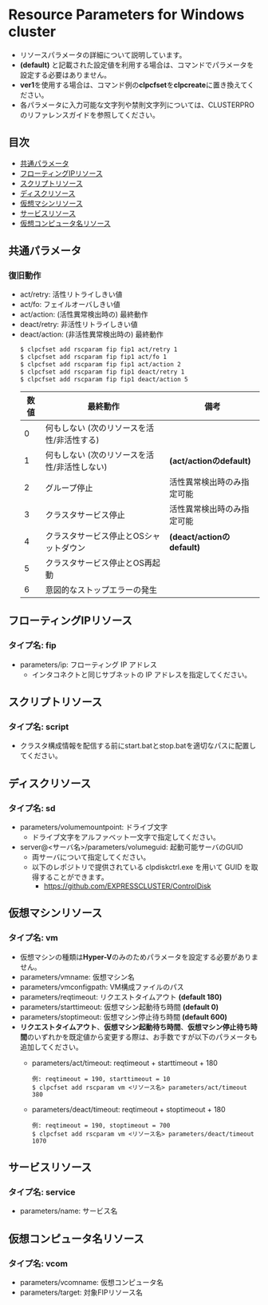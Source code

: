 # Resource Parameters for Windows cluster
- リソースパラメータの詳細について説明しています。
- **(default)** と記載された設定値を利用する場合は、コマンドでパラメータを設定する必要はありません。
- **ver1**を使用する場合は、コマンド例の**clpcfset**を**clpcreate**に置き換えてください。
- 各パラメータに入力可能な文字列や禁則文字列については、CLUSTERPRO のリファレンスガイドを参照してください。

## 目次
- [共通パラメータ](#共通パラメータ)
- [フローティングIPリソース](#フローティングIPリソース)
- [スクリプトリソース](#スクリプトリソース)
- [ディスクリソース](#ディスクリソース)
- [仮想マシンリソース](#仮想マシンリソース)
- [サービスリソース](#サービスリソース)
- [仮想コンピュータ名リソース](#仮想コンピュータ名リソース)

## 共通パラメータ
### 復旧動作
- act/retry: 活性リトライしきい値
- act/fo: フェイルオーバしきい値
- act/action: (活性異常検出時の) 最終動作
- deact/retry: 非活性リトライしきい値
- deact/action: (非活性異常検出時の) 最終動作
  ```bash
  $ clpcfset add rscparam fip fip1 act/retry 1
  $ clpcfset add rscparam fip fip1 act/fo 1
  $ clpcfset add rscparam fip fip1 act/action 2
  $ clpcfset add rscparam fip fip1 deact/retry 1
  $ clpcfset add rscparam fip fip1 deact/action 5
  ```
  |数値|最終動作|備考|
  |----|---------|--|
  |   0|何もしない (次のリソースを活性/非活性する)||
  |   1|何もしない (次のリソースを活性/非活性しない)|**(act/actionのdefault)**|
  |   2|グループ停止|活性異常検出時のみ指定可能|
  |   3|クラスタサービス停止|活性異常検出時のみ指定可能|
  |   4|クラスタサービス停止とOSシャットダウン|**(deact/actionのdefault)**|
  |   5|クラスタサービス停止とOS再起動||
  |   6|意図的なストップエラーの発生||

## フローティングIPリソース
### タイプ名: fip
- parameters/ip: フローティング IP アドレス
  - インタコネクトと同じサブネットの IP アドレスを指定してください。

## スクリプトリソース
### タイプ名: script
- クラスタ構成情報を配信する前にstart.batとstop.batを適切なパスに配置してください。

## ディスクリソース
### タイプ名: sd
- parameters/volumemountpoint: ドライブ文字
  - ドライブ文字をアルファベット一文字で指定してください。
- server@<サーバ名>/parameters/volumeguid: 起動可能サーバのGUID
  - 両サーバについて指定してください。
  - 以下のレポジトリで提供されている clpdiskctrl.exe を用いて GUID を取得することができます。
    - https://github.com/EXPRESSCLUSTER/ControlDisk

## 仮想マシンリソース
### タイプ名: vm
- 仮想マシンの種類は**Hyper-V**のみのためパラメータを設定する必要がありません。
- parameters/vmname: 仮想マシン名
- parameters/vmconfigpath: VM構成ファイルのパス
- parameters/reqtimeout: リクエストタイムアウト **(default 180)**
- parameters/starttimeout: 仮想マシン起動待ち時間 **(default 0)**
- parameters/stoptimeout: 仮想マシン停止待ち時間 **(default 600)**
- **リクエストタイムアウト**、**仮想マシン起動待ち時間**、**仮想マシン停止待ち時間**のいずれかを既定値から変更する際は、お手数ですが以下のパラメータも追加してください。
  - parameters/act/timeout: reqtimeout + starttimeout + 180

    ```
    例: reqtimeout = 190, starttimeout = 10
    $ clpcfset add rscparam vm <リソース名> parameters/act/timeout 380
    ```
  - parameters/deact/timeout: reqtimeout + stoptimeout + 180
  
    ```
    例: reqtimeout = 190, stoptimeout = 700
    $ clpcfset add rscparam vm <リソース名> parameters/deact/timeout 1070
    ```

## サービスリソース
### タイプ名: service
- parameters/name: サービス名

## 仮想コンピュータ名リソース
### タイプ名: vcom
- parameters/vcomname: 仮想コンピュータ名
- parameters/target: 対象FIPリソース名

